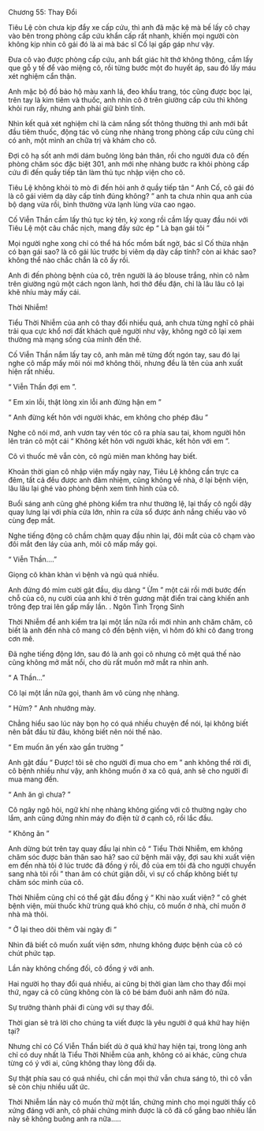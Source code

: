 




Chương 55: Thay Đổi


Tiêu Lệ còn chưa kịp đẩy xe cấp cứu, thì anh đã mặc kệ mà bế lấy cô chạy vào bên trong phòng cấp cứu khẩn cấp rất nhanh, khiến mọi người còn không kịp nhìn cô gái đó là ai mà bác sĩ Cố lại gấp gáp như vậy.

Đưa cô vào được phòng cấp cứu, anh bất giác hít thở không thông, cầm lấy que gỗ y tế để vào miệng cô, rồi từng bước một đo huyết áp, sau đó lấy máu xét nghiệm cẩn thận.

Anh mặc bộ đồ bảo hộ màu xanh lá, đeo khẩu trang, tóc cũng được bọc lại, trên tay là kim tiêm và thuốc, anh nhìn cô ở trên giường cấp cứu thì không khỏi run rẩy, nhưng anh phải giữ bình tĩnh.

Nhìn kết quả xét nghiệm chỉ là cảm nắng sốt thông thường thì anh mới bắt đầu tiêm thuốc, động tác vô cùng nhẹ nhàng trong phòng cấp cứu cũng chỉ có anh, một mình an chữa trị và khám cho cô.

Đợi cô hạ sốt anh mới dám buông lỏng bản thân, rồi cho người đưa cô đến phòng chăm sóc đặc biệt 301, anh mới nhẹ nhàng bước ra khỏi phòng cấp cứu đi đến quầy tiếp tân làm thủ tục nhập viện cho cô.

Tiêu Lệ không khỏi tò mò đi đến hỏi anh ở quầy tiếp tân “ Anh Cố, cô gái đó là cô gái viêm dạ dày cấp tính đúng không? ” anh ta chưa nhìn qua anh của bộ dạng vừa rồi, bình thường vừa lạnh lùng vừa cao ngạo.

Cố Viễn Thần cầm lấy thủ tục ký tên, ký xong rồi cầm lấy quay đầu nói với Tiêu Lệ một câu chắc nịch, mang đầy sức ép “ Là bạn gái tôi ”

Mọi người nghe xong chỉ có thể há hốc mồm bất ngờ, bác sĩ Cố thừa nhận có bạn gái sao? là cô gái lúc trước bị viêm dạ dày cấp tính? còn ai khác sao? không thể nào chắc chắn là cô ấy rồi.

Anh đi đến phòng bệnh của cô, trên người là áo blouse trắng, nhìn cô nằm trên giường ngủ một cách ngon lành, hơi thở đều đặn, chỉ là lâu lâu cô lại khẽ nhíu mày mấy cái.



Thời Nhiễm!

Tiểu Thời Nhiễm của anh cô thay đổi nhiều quá, anh chưa từng nghĩ cô phải trải qua cực khổ nơi đất khách quê người như vậy, không ngờ cô lại xem thường mà mạng sống của mình đến thế.

Cố Viễn Thần nắm lấy tay cô, anh mân mê từng đốt ngón tay, sau đó lại nghe cô mấp mấy môi nói mớ không thôi, nhưng đều là tên của anh xuất hiện rất nhiều.

“ Viễn Thần đợi em ”.

“ Em xin lỗi, thật lòng xin lỗi anh đừng hận em ”

“ Anh đừng kết hôn với người khác, em không cho phép đâu ”

Nghe cô nói mớ, anh vươn tay vén tóc cô ra phía sau tai, khom người hôn lên trán cô một cái “ Không kết hôn với người khác, kết hôn với em ”.

Cô vì thuốc mê vẫn còn, cô ngủ miên man không hay biết.

Khoản thời gian cô nhập viện mấy ngày nay, Tiêu Lệ không cần trực ca đêm, tất cả đều được anh đảm nhiệm, cũng không về nhà, ở lại bệnh viện, lâu lâu lại ghé vào phòng bệnh xem tình hình của cô.

Buổi sáng anh cũng ghé phòng kiểm tra như thường lệ, lại thấy cô ngồi dậy quay lưng lại với phía cửa lớn, nhìn ra cửa sổ được ánh nắng chiếu vào vô cùng đẹp mắt.

Nghe tiếng động cô chầm chậm quay đầu nhìn lại, đôi mắt của cô chạm vào đôi mắt đen láy của anh, môi cô mấp mấy gọi.

“ Viễn Thần....”

Giọng cô khàn khàn vì bệnh và ngủ quá nhiều.

Anh đứng đó mỉm cười gật đầu, dịu dàng “ Ừm ” một cái rồi mới bước đến chỗ của cô, nụ cười của anh khi ở trên gương mặt điển trai càng khiến anh trông đẹp trai lên gấp mấy lần.
. Ngôn Tình Trọng Sinh


Thời Nhiễm để anh kiểm tra lại một lần nữa rồi mới nhìn anh chăm chăm, cô biết là anh đến nhà cô mang cô đến bệnh viện, vì hôm đó khi cô đang trong cơn mê.

Đã nghe tiếng động lớn, sau đó là anh gọi cô nhưng cô mệt quá thế nào cũng không mở mắt nổi, cho dù rất muốn mở mắt ra nhìn anh.

“ A Thần...”

Cô lại một lần nữa gọi, thanh âm vô cùng nhẹ nhàng.

“ Hửm? ” Anh nhướng mày.

Chẳng hiểu sao lúc này bọn họ có quá nhiều chuyện để nói, lại không biết nên bắt đầu từ đâu, không biết nên nói thế nào.

“ Em muốn ăn yến xào gần trường ”

Anh gật đầu “ Được! tôi sẽ cho người đi mua cho em ” anh không thể rời đi, cô bệnh nhiều như vậy, anh không muốn ở xa cô quá, anh sẽ cho người đi mua mang đến.

“ Anh ăn gì chưa? ”

Cô ngây ngô hỏi, ngữ khí nhẹ nhàng không giống với cô thường ngày cho lắm, anh cũng đứng nhìn máy đo điện tử ở cạnh cô, rồi lắc đầu.

“ Không ăn ”

Anh dừng bút trên tay quay đầu lại nhìn cô “ Tiểu Thời Nhiễm, em không chăm sóc được bản thân sao hả? sao cứ bệnh mãi vậy, đợi sau khi xuất viện em đến nhà tôi ở lúc trước đã đồng ý rồi, đồ của em tôi đã cho người chuyển sang nhà tôi rồi ” than âm có chút giận dỗi, vì sự cố chấp không biết tự chăm sóc mình của cô.

Thời Nhiễm cũng chỉ có thể gật đầu đồng ý “ Khi nào xuất viện? ” cô ghét bệnh viện, mùi thuốc khử trùng quá khó chịu, cô muốn ở nhà, chỉ muốn ở nhà mà thôi.

“ Ở lại theo dõi thêm vài ngày đi ”

Nhìn đã biết cô muốn xuất viện sớm, nhưng không được bệnh của cô có chút phức tạp.

Lần này không chống đối, cô đồng ý với anh.

Hai người họ thay đổi quá nhiều, ai cũng bị thời gian làm cho thay đổi mọi thứ, ngay cả cô cũng không còn là cô bé bám đuôi anh năm đó nữa.

Sự trưởng thành phải đi cùng với sự thay đổi.

Thời gian sẽ trả lời cho chúng ta viết được là yêu người ở quá khứ hay hiện tại?

Nhưng chỉ có Cố Viễn Thần biết dù ở quá khứ hay hiện tại, trong lòng anh chỉ có duy nhất là Tiểu Thời Nhiễm của anh, không có ai khác, cũng chưa từng có ý với ai, cũng không thay lòng đổi dạ.

Sự thật phía sau có quá nhiều, chỉ cần mọi thứ vẫn chưa sáng tỏ, thì cô vẫn sẽ còn chịu nhiều uất ức.

Thời Nhiễm lần này cô muốn thử một lần, chứng minh cho mọi người thấy cô xứng đáng với anh, cô phải chứng minh được là cô đã cố gắng bao nhiêu lần này sẽ không buông anh ra nữa.....




